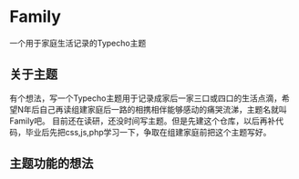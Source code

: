 # Family
一个用于家庭生活记录的Typecho主题
## 关于主题
有个想法，写一个Typecho主题用于记录成家后一家三口或四口的生活点滴，希望N年后自己再读组建家庭后一路的相携相伴能够感动的痛哭流涕，主题名就叫Family吧。
目前还在读研，还没时间写主题。但是先建这个仓库，以后再补代码，毕业后先把css,js,php学习一下，争取在组建家庭前把这个主题写好。
## 主题功能的想法
